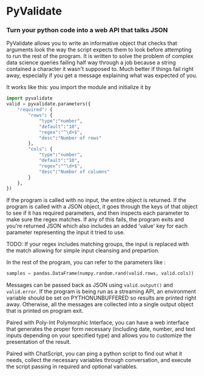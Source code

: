 # PyValidate
### Turn your python code into a web API that talks JSON

PyValidate allows you to write an informative object that checks that arguments look the way the script expects them to look before attempting to run the rest of the program. It is written to solve the problem of complex data science queries failing half way through a job because a string contained a character it wasn't supposed to. Much better if things fail right away, especially if you get a message explaining what was expected of you.

It works like this: you import the module and initialize it by 
```py
import pyvalidate
valid = pyvalidate.parameters({
    "required": {
        "rows": {
            "type":"number",
            "default":"10",
            "regex":"^\d+$",
            "desc":"Number of rows"
        },
        "cols": {
            "type":"number",
            "default":"10",
            "regex":"^\d+$",
            "desc":"Number of columns"  
        }
    },
})

```
If the program is called with no input, the entire object is returned.
If the program is called with a JSON object, it goes through the keys of that object to see if it has required parameters, and then inspects each parameter to make sure the regex matches. If any of this fails, the program exits and you're returned JSON which also includes an added 'value' key for each parameter representing the input it tried to use.

TODO: If your regex includes matching groups, the input is replaced with the match allowing for simple input cleansing and prepartion. 

In the rest of the program, you can refer to the parameters like :
```py
samples = pandas.DataFrame(numpy.random.rand(valid.rows, valid.cols))
```
Messages can be passed back as JSON using `valid.output()` and `valid.error`. If the program is being run as a streaming API, an environment variable should be set on PYTHONUNBUFFERED so results are printed right away. Otherwise, all the messages are collected into a single output object that is printed on program exit.

Paired with Poly-Int Polymorphic Interface, you can have a web interface that generates the proper form necessary (including date, number, and text inputs depending on your specified type) and allows you to customize the presentation of the result.

Paired with ChatScript, you can ping a python script to find out what it needs, collect the necessary variables through conversation, and execute the script passing in required and optional variables.
